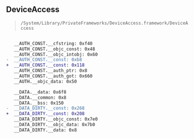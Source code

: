 ## DeviceAccess

> `/System/Library/PrivateFrameworks/DeviceAccess.framework/DeviceAccess`

```diff

   __AUTH_CONST.__cfstring: 0xf40
   __AUTH_CONST.__objc_const: 0x48
   __AUTH_CONST.__objc_intobj: 0x60
-  __AUTH_CONST.__const: 0xb8
+  __AUTH_CONST.__const: 0x118
   __AUTH_CONST.__auth_ptr: 0x8
   __AUTH_CONST.__auth_got: 0x660
   __AUTH.__objc_data: 0x50

   __DATA.__data: 0x6f8
   __DATA.__common: 0x8
   __DATA.__bss: 0x150
-  __DATA_DIRTY.__const: 0x268
+  __DATA_DIRTY.__const: 0x208
   __DATA_DIRTY.__objc_const: 0x7e0
   __DATA_DIRTY.__objc_data: 0x7b0
   __DATA_DIRTY.__data: 0x8

```
